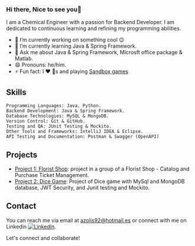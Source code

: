 ### Hi there, Nice to see you👋

I am a Chemical Engineer with a passion for Backend Developer.  I am dedicated to continuous learning and refining my programming abilities.

- 🔭 I’m currently working on something cool 😉
- 🌱 I’m currently learning Java & Spring Framework.
- 💬 Ask me about Java & Spring Framework,  Microsft office package  & Matlab.
- 😄 Pronouns: he/him.
- ⚡ Fun fact: I ❤️ 🐶s and playing [Sandbox games](https://www.sandbox.game/en/)


## Skills

    Programming Languages: Java, Python. 
    Backend Development: Java & Spring Framework.
    Database Technologies: MySQL & MongoDB.
    Version Control: Git & GitHub.
    Testing and QA: JUnit Testing & Mockito.
    Other Tools and Frameworks: IntelliJ IDEA & Eclipse.
    API Testing and Documentation: Postman & Swagger (OpenAPI)

## Projects

- [Project 1: Florist Shop](https://github.com/PauSansa/DevelopersTeam): project in a group of a Florist Shop - Catalog and Purchase Ticket Management.
- [Project 2: Dice Game](https://github.com/anderson92zolis/DiceGameNew): Project of Dice game with MySql and MongoDB database, JWT Security, and Junit testing and Mockito.

## Contact

You can reach me via email at [azolis92@hotmail.es](mailto:azolis92@hotmail.es) or connect with me on Linkedin  [![LinkedIn](https://img.shields.io/badge/-LinkedIn-blue?logo=linkedin&style=flat-square&logoColor=white&link=https://www.linkedin.com/in/anderson-zolis-120b96124/)](https://www.linkedin.com/in/anderson-zolis-ch-120b96124/?trk=public-profile-join-page).

Let's connect and collaborate!

<!--

- 👯 I’m looking to collaborate on comming soon....

## Contributions

- [Open Source Project](link-to-contribution): Description of your contribution.
- [Community Initiative](link-to-contribution): Description of your involvement.


**anderson92zolis/anderson92zolis** is a ✨ _special_ ✨ repository because its `README.md` (this file) appears on your GitHub profile.
-->
